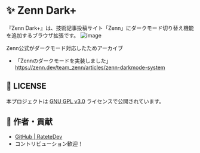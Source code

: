 # ✨ Zenn Dark+

『Zenn Dark+』は、技術記事投稿サイト「Zenn」にダークモード切り替え機能を追加するブラウザ拡張です。
![image](https://github.com/user-attachments/assets/4b70472e-63a6-45de-894d-632bd72cb45e)

Zenn公式がダークモード対応したためアーカイブ

- 「Zennのダークモードを実装しました」
  https://zenn.dev/team_zenn/articles/zenn-darkmode-system

## 📄 LICENSE
本プロジェクトは [GNU GPL v3.0](https://www.gnu.org/licenses/gpl-3.0.html) ライセンスで公開されています。

## 👤 作者・貢献
- [GitHub | RateteDev](https://github.com/RateteDev)
- コントリビューション歓迎！

